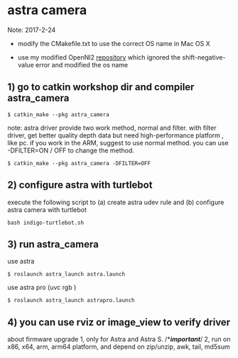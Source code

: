# astra camera

Note:  2017-2-24

- modify the CMakefile.txt to use the correct OS name in Mac OS X

- use my modified OpenNI2 [repository](https://github.com/fitsir/OpenNI2.git) which ignored the shift-negative-value error and modified the os name

## 1) go to catkin workshop dir and compiler astra_camera
```
$ catkin_make --pkg astra_camera
```
note: astra driver provide two work method, normal and filter. with filter driver, get better quality depth 
data but need high-performance platform , like pc. if you work in the ARM, suggest to use normal method. you can use -DFILTER=ON / OFF to change the method.
```
$ catkin_make --pkg astra_camera -DFILTER=OFF
```

## 2) configure astra with turtlebot
execute the following script to (a) create astra udev rule and (b) configure astra camera with turtlebot
```
bash indigo-turtlebot.sh
```

## 3) run astra_camera
use astra 
```
$ roslaunch astra_launch astra.launch
```
use astra pro (uvc rgb )
```
$ roslaunch astra_launch astrapro.launch
```

## 4) you can use rviz or image_view to verify driver

about firmware upgrade
1, only for Astra and Astra S. /**********important*********/
2, run on x86, x64, arm, arm64 platform, and depend on 
zip/unzip, awk, tail, md5sum

